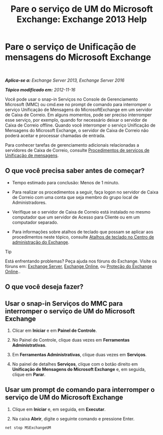 ﻿---
title: 'Pare o serviço de UM do Microsoft Exchange: Exchange 2013 Help'
TOCTitle: Pare o serviço de Unificação de mensagens do Microsoft Exchange
ms:assetid: 64fa5535-8150-45c6-82e6-d2346892a031
ms:mtpsurl: https://technet.microsoft.com/pt-br/library/Aa998595(v=EXCHG.150)
ms:contentKeyID: 50556213
ms.date: 05/22/2018
mtps_version: v=EXCHG.150
ms.translationtype: MT
---

# Pare o serviço de Unificação de mensagens do Microsoft Exchange

 

_**Aplica-se a:** Exchange Server 2013, Exchange Server 2016_

_**Tópico modificado em:** 2012-11-16_

Você pode usar o snap-in Serviços no Console de Gerenciamento Microsoft (MMC) ou cmd.exe no prompt de comando para interromper o serviço Unificação de Mensagens do MicrosoftExchange em um servidor de Caixa de Correio. Em alguns momentos, pode ser preciso interromper esse serviço, por exemplo, quando for necessário deixar o servidor de Caixa de Correio offline. Quando você interromper o serviço Unificação de Mensagens do Microsoft Exchange, o servidor de Caixa de Correio não poderá aceitar e processar chamadas de entrada.

Para conhecer tarefas de gerenciamento adicionais relacionadas a servidores de Caixa de Correio, consulte [Procedimentos de serviços de Unificação de mensagens](um-services-procedures-exchange-2013-help.md).

## O que você precisa saber antes de começar?

  - Tempo estimado para conclusão: Menos de 1 minuto.

  - Para realizar os procedimentos a seguir, faça logon no servidor de Caixa de Correio com uma conta que seja membro do grupo local de Administradores.

  - Verifique se o servidor de Caixa de Correio está instalado no mesmo computador que um servidor de Acesso para Cliente ou em um computador separado.

  - Para informações sobre atalhos de teclado que possam se aplicar aos procedimentos neste tópico, consulte [Atalhos de teclado no Centro de administração do Exchange](keyboard-shortcuts-in-the-exchange-admin-center-exchange-online-protection-help.md).


> [!TIP]
> Está enfrentando problemas? Peça ajuda nos fóruns do Exchange. Visite os fóruns em: <A href="https://go.microsoft.com/fwlink/p/?linkid=60612">Exchange Server</A>, <A href="https://go.microsoft.com/fwlink/p/?linkid=267542">Exchange Online</A>, ou <A href="https://go.microsoft.com/fwlink/p/?linkid=285351">Proteção do Exchange Online</A>..



## O que você deseja fazer?

## Usar o snap-in Serviços do MMC para interromper o serviço de UM do Microsoft Exchange

1.  Clicar em **Iniciar** e em **Painel de Controle**.

2.  No Painel de Controle, clique duas vezes em **Ferramentas Administrativas**.

3.  Em **Ferramentas Administrativas**, clique duas vezes em **Serviços**.

4.  No painel de detalhes **Serviços**, clique com o botão direito em **Unificação de Mensagens do Microsoft Exchange** e, em seguida, clique em **Parar**.

## Usar um prompt de comando para interromper o serviço de UM do Microsoft Exchange

1.  Clique em **Iniciar** e, em seguida, em **Executar**.

2.  Na caixa **Abrir**, digite o seguinte comando e pressione Enter.
    
```powershell
net stop MSExchangeUM
```

